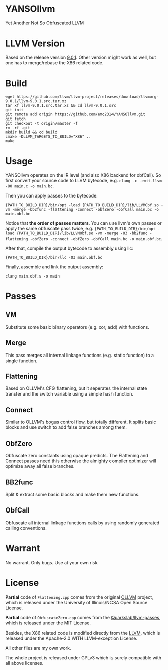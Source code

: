 # YANSOllvm
Yet Another Not So Obfuscated LLVM

# LLVM Version
Based on the release version [9.0.1](https://github.com/llvm/llvm-project/releases/tag/llvmorg-9.0.1). Other version might work as well, but one has to merge/rebase the X86 related code.

# Build
```
wget https://github.com/llvm/llvm-project/releases/download/llvmorg-9.0.1/llvm-9.0.1.src.tar.xz
tar xf llvm-9.0.1.src.tar.xz && cd llvm-9.0.1.src
git init
git remote add origin https://github.com/emc2314/YANSOllvm.git
git fetch
git checkout -t origin/master -f
rm -rf .git
mkdir build && cd build
cmake -DLLVM_TARGETS_TO_BUILD="X86" ..
make
```

# Usage
YANSOllvm operates on the IR level (and also X86 backend for obfCall). So first convert your source code to LLVM bytecode, e.g. ```clang -c -emit-llvm -O0 main.c -o main.bc```.

Then you can apply passes to the bytecode:

```{PATH_TO_BUILD_DIR}/bin/opt -load {PATH_TO_BUILD_DIR}/lib/LLVMObf.so -vm -merge -bb2func -flattening -connect -obfZero -obfCall main.bc -o main.obf.bc```

Notice that **the order of passes matters**. You can use llvm's own passes or apply the same obfuscate pass twice, e.g. ```{PATH_TO_BUILD_DIR}/bin/opt -load {PATH_TO_BUILD_DIR}/lib/LLVMObf.so -vm -merge -O3 -bb2func -flattening -obfZero -connect -obfZero -obfCall main.bc -o main.obf.bc```.

After that, compile the output bytecode to assembly using llc:

```{PATH_TO_BUILD_DIR}/bin/llc -O3 main.obf.bc```

Finally, assemble and link the output assembly:

```clang main.obf.s -o main```

# Passes
## VM
Substitute some basic binary operators (e.g. xor, add) with functions.
## Merge
This pass merges all internal linkage functions (e.g. static function) to a single function.
## Flattening
Based on OLLVM's CFG flattening, but it seperates the internal state transfer and the switch variable using a simple hash function.
## Connect
Similar to OLLVM's bogus control flow, but totally different. It splits basic blocks and use switch to add false branches among them.
## ObfZero
Obfuscate zero constants using opaque predicts. The Flattening and Connect passes need this otherwise the almighty compiler optimizer will optimize away all false branches.
## BB2func
Split & extract some basic blocks and make them new functions.
## ObfCall
Obfuscate all internal linkage functions calls by using randomly generated calling conventions.

# Warrant
No warrant. Only bugs. Use at your own risk.

# License
**Partial** code of ```Flattening.cpp``` comes from the original [OLLVM](https://github.com/obfuscator-llvm/obfuscator/tree/llvm-4.0) project, which is released under the University of Illinois/NCSA Open Source License.

**Partial** code of ```ObfuscateZero.cpp``` comes from the [Quarkslab/llvm-passes](https://github.com/quarkslab/llvm-passes), which is released under the MIT License.

Besides, the X86 related code is modified directly from the [LLVM](https://github.com/llvm/llvm-project/releases/tag/llvmorg-9.0.1), which is released under the Apache-2.0 WITH LLVM-exception License.

All other files are my own work.

The whole project is released under GPLv3 which is surely compatible with all above licenses.

